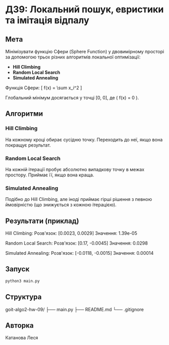 # ДЗ9: Локальний пошук, евристики та імітація відпалу

## Мета

Мінімізувати функцію Сфери (Sphere Function) у двовимірному просторі за допомогою трьох різних алгоритмів локальної оптимізації:

- **Hill Climbing**
- **Random Local Search**
- **Simulated Annealing**

Функція Сфери:
\[
f(x) = \sum x_i^2
\]

Глобальний мінімум досягається у точці [0, 0], де \( f(x) = 0 \).

## Алгоритми

### Hill Climbing

На кожному кроці обирає сусідню точку. Переходить до неї, якщо вона покращує результат.

### Random Local Search

На кожній ітерації пробує абсолютно випадкову точку в межах простору. Приймає її, якщо вона краща.

### Simulated Annealing

Подібно до Hill Climbing, але іноді приймає гірші рішення з певною ймовірністю (що знижується з кожною ітерацією).

## Результати (приклад)

Hill Climbing:
Розв'язок: [0.0023, 0.0029]
Значення: 1.39e-05

Random Local Search:
Розв'язок: [0.17, -0.0045]
Значення: 0.0298

Simulated Annealing:
Розв'язок: [-0.0118, -0.0015]
Значення: 0.00014

## Запуск

```bash
python3 main.py
```

## Cтруктура

goit-algo2-hw-09/
├── main.py
├── README.md
└── .gitignore

## Авторка

Катанова Леся
